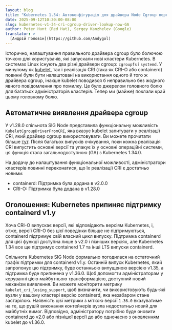 ```yaml
---
layout: blog
title: "Kubernetes 1.34: Автоконфігурація для драйвера Node Cgroup переходить у стадію загальної доступності (GA)"
date: 2025-09-12T10:30:00-08:00
slug: kubernetes-v1-34-cri-cgroup-driver-lookup-now-GA
author: Peter Hunt (Red Hat), Sergey Kanzhelev (Google)
translator: >
  [Андрій Головін](https://github.com/Andygol)
---
```


Історично, налаштування правильного драйвера cgroup було болючою точкою для користувачів, які запускали нові кластери Kubernetes. В системах Linux існують два різні драйвери cgroup: `cgroupfs` і `systemd`. У минулому як [kubelet](/docs/reference/command-line-tools-reference/kubelet/), так і реалізація CRI (така як CRI-O або containerd) повинні були бути налаштовані на використання одного й того ж драйвера cgroup, інакше kubelet поводився б неправильно без жодного явного повідомлення про помилку. Це було джерелом головного болю для багатьох адміністраторів кластерів. Тепер ми (майже) поклали край цьому головному болю.

## Автоматичне виявлення драйвера cgroup

У v1.28.0 спільнота SIG Node представила функціональну можливість `KubeletCgroupDriverFromCRI`, яка вказує kubelet запитувати у реалізації CRI, який драйвер cgroup використовувати. Ви можете прочитати більше [тут](/blog/2024/08/21/cri-cgroup-driver-lookup-now-beta/). Після багатьох випусків очікування, поки кожна реалізація CRI випустить основні версії та упакує їх у основні операційні системи, ця функція стала загальнодоступною (GA) з Kubernetes 1.34.0.

На додачу до налаштування функціональної можливості, адміністратори кластерів повинні переконатися, що їх реалізації CRI є достатньо новими:

- containerd: Підтримка була додана в v2.0.0
- CRI-O: Підтримка була додана в v1.28.0

## Оголошення: Kubernetes припиняє підтримку containerd v1.y

Хоча CRI-O випускає версії, які відповідають версіям Kubernetes, і, отже, версії CRI-O без цієї поведінки більше не підтримуються, containerd підтримує свій власний цикл випуску. Підтримка containerd для цієї функції доступна лише в v2.0 і пізніших версіях, але Kubernetes 1.34 все ще підтримує containerd 1.7 та інші LTS випуски containerd.

Спільнота Kubernetes SIG Node формально погодилася на остаточний графік підтримки для containerd v1.y. Останній випуск Kubernetes, який запропонує цю підтримку, буде останньою випущеною версією v1.35, а підтримка буде припинена у v1.36.0. Щоб допомогти адміністраторам у керуванні цією майбутньою трансформацією, доступний новий механізм виявлення. Ви можете моніторити метрику `kubelet_cri_losing_support`, щоб визначити, чи використовують будь-які вузли у вашому кластері версію containerd, яка незабаром стане застарілою. Наявність цієї метрики з міткою версії `1.36.0` вказуватиме на те, що рушій виконання контейнерів вузла недостатньо новий для майбутніх вимог. Відповідно, адміністратору потрібно буде оновити containerd до v2.0 або пізнішої версії до або одночасно з оновленням kubelet до v1.36.0.
